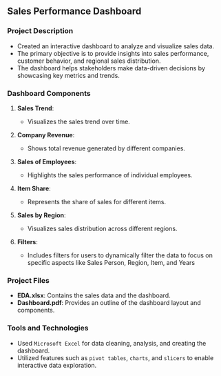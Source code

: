 ## Sales Performance Dashboard

### Project Description
- Created an interactive dashboard to analyze and visualize sales data. 
- The primary objective is to provide insights into sales performance, customer behavior, and regional sales distribution. 
- The dashboard helps stakeholders make data-driven decisions by showcasing key metrics and trends.

### Dashboard Components
1. **Sales Trend**:
   - Visualizes the sales trend over time.

2. **Company Revenue**:
   - Shows total revenue generated by different companies.

3. **Sales of Employees**:
   - Highlights the sales performance of individual employees.

4. **Item Share**:
   - Represents the share of sales for different items.

5. **Sales by Region**:
   - Visualizes sales distribution across different regions.

6. **Filters**:
   - Includes filters for users to dynamically filter the data to focus on specific aspects like Sales Person, Region, Item, and Years

### Project Files
- **EDA.xlsx**: Contains the sales data and the dashboard.
- **Dashboard.pdf**: Provides an outline of the dashboard layout and components.

### Tools and Technologies
- Used `Microsoft Excel` for data cleaning, analysis, and creating the dashboard.
- Utilized features such as `pivot tables`, `charts`, and `slicers` to enable interactive data exploration.
